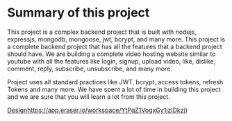 
#  Summary of this project

This project is a complex backend project that is built with nodejs, expressjs, mongodb, mongoose, jwt, bcrypt, and many more. This project is a complete backend project that has all the features that a backend project should have. We are building a complete video hosting website similar to youtube with all the features like login, signup, upload video, like, dislike, comment, reply, subscribe, unsubscribe, and many more.

Project uses all standard practices like JWT, bcrypt, access tokens, refresh Tokens and many more. We have spent a lot of time in building this project and we are sure that you will learn a lot from this project.

[Design](https://app.eraser.io/workspace/YtPqZ1VogxGy1jzIDkzj)https://app.eraser.io/workspace/YtPqZ1VogxGy1jzIDkzj)
